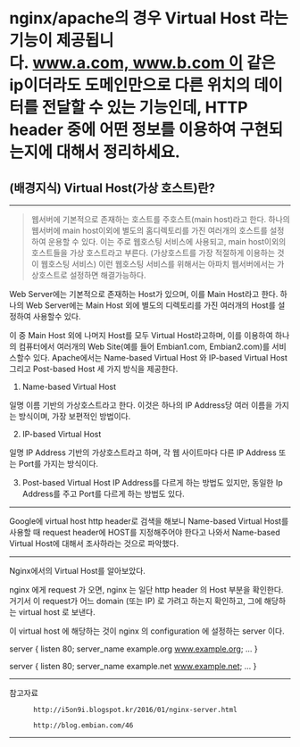 nginx/apache의 경우 Virtual Host 라는 기능이 제공됩니다. www.a.com, www.b.com 이 같은 ip이더라도 도메인만으로 다른 위치의 데이터를 전달할 수 있는 기능인데, HTTP header 중에 어떤 정보를 이용하여 구현되는지에 대해서 정리하세요.
=====

## (배경지식) Virtual Host(가상 호스트)란?

----

> 웹서버에 기본적으로 존재하는 호스트를 주호스트(main host)라고 한다. 하나의 웹서버에 main host이외에 별도의 홈디렉토리를 가진 여러개의 호스트를 설정하여 운용할 수 있다. 이는 주로 웹호스팅 서비스에 사용되고, main host이외의 호스트들을 가상 호스트라고 부른다. (가상호스트를 가장 적절하게 이용하는 것이 웹호스팅 서비스) 이런 웹호스팅 서비스를 위해서는 아파치 웹서버에서는 가상호스트로 설정하면 해결가능하다.

Web Server에는 기본적으로 존재하는 Host가 있으며, 이를 Main Host라고 한다.
하나의 Web Server에는 Main Host 외에 별도의 디렉토리를 가진 여러개의 Host를 설정하여 사용할수 있다.

  이 중 Main Host 외에 나머지 Host를 모두 Virtual Host라고하며, 
  이를 이용하여 하나의 컴퓨터에서 여러개의 Web Site(예를 들어 Embian1.com, Embian2.com)를 서비스할수 있다.
  Apache에서는 Name-based Virtual Host 와 IP-based Virtual Host 그리고 Post-based Host 세 가지 방식을 제공한다. 

1. Name-based Virtual Host 

  일명 이름 기반의 가상호스트라고 한다. 이것은 하나의 IP Address당 여러 이름을 가지는 방식이며, 가장 보편적인 방법이다. 

2. IP-based Virtual Host

  일명 IP Address 기반의 가상호스트라고 하며, 각 웹 사이트마다 다른 IP Address 또는 Port를 가지는 방식이다. 

3. Post-based Virtual Host
IP Address를 다르게 하는 방법도 있지만, 동일한 Ip Address를 주고 Port를 다르게 하는 방법도 있다. 

-----

Google에 virtual host http header로 검색을 해보니 Name-based Virtual Host를 사용할 때 
request header에 HOST를 지정해주어야 한다고 나와서 Name-based Virtual Host에 대해서 조사하라는 것으로 파악했다.

----

Nginx에서의 Virtual Host를 알아보았다.

nginx 에게 request 가 오면, nginx 는 일단 http header 의 Host 부분을 확인한다.
거기서 이 request가 어느 domain (또는 IP) 로 가려고 하는지 확인하고, 그에 해당하는 virtual host 로 보낸다.

이 virtual host 에 해당하는 것이 nginx 의 configuration 에 설정하는 server 이다.
 
server {
    listen      80;
    server_name example.org www.example.org;
    ...
}

server {
    listen      80;
    server_name example.net www.example.net;
    ...
}

---

참고자료 

          http://i5on9i.blogspot.kr/2016/01/nginx-server.html

          http://blog.embian.com/46

---



